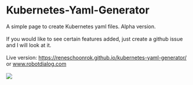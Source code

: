# Kubernetes-Yaml-Generator

A simple page to create Kubernetes yaml files. Alpha version. <br/>
<br/>
If you would like to see certain features added, just create a github issue and I will look at it.<br/>
 <br/>
Live version: https://reneschoonrok.github.io/kubernetes-yaml-generator/ <br/>
or www.robotdialog.com <br/>
<br/>
![](/demo.gif)
<br/>


